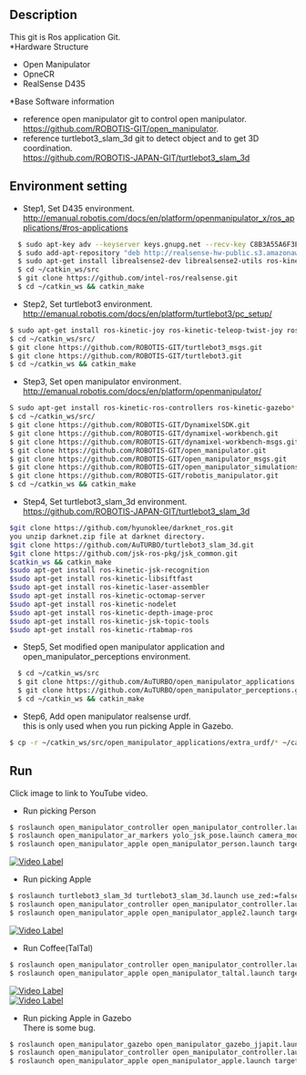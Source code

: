 ## Description
This git is Ros application Git.  
*Hardware Structure  
 - Open Manipulator   
 - OpneCR   
 - RealSense D435   

*Base Software information   
 - reference open manipulator git to control open manipulator.   
   https://github.com/ROBOTIS-GIT/open_manipulator.  
 - reference turtlebot3_slam_3d git to detect object and to get 3D coordination.   
   https://github.com/ROBOTIS-JAPAN-GIT/turtlebot3_slam_3d  

## Environment setting     

* Step1, Set D435 environment.   
http://emanual.robotis.com/docs/en/platform/openmanipulator_x/ros_applications/#ros-applications
```bash
  $ sudo apt-key adv --keyserver keys.gnupg.net --recv-key C8B3A55A6F3EFCDE || sudo apt-key adv --keyserver hkp://keyserver.ubuntu.com:80 --recv-key C8B3A55A6F3EFCDE
  $ sudo add-apt-repository "deb http://realsense-hw-public.s3.amazonaws.com/Debian/apt-repo xenial main" -u
  $ sudo apt-get install librealsense2-dev librealsense2-utils ros-kinetic-rgbd-launch
  $ cd ~/catkin_ws/src
  $ git clone https://github.com/intel-ros/realsense.git
  $ cd ~/catkin_ws && catkin_make
```
* Step2, Set turtlebot3 environment.       
http://emanual.robotis.com/docs/en/platform/turtlebot3/pc_setup/  
```bash
$ sudo apt-get install ros-kinetic-joy ros-kinetic-teleop-twist-joy ros-kinetic-teleop-twist-keyboard ros-kinetic-laser-proc ros-kinetic-rgbd-launch ros-kinetic-depthimage-to-laserscan ros-kinetic-rosserial-arduino ros-kinetic-rosserial-python ros-kinetic-rosserial-server ros-kinetic-rosserial-client ros-kinetic-rosserial-msgs ros-kinetic-amcl ros-kinetic-map-server ros-kinetic-move-base ros-kinetic-urdf ros-kinetic-xacro ros-kinetic-compressed-image-transport ros-kinetic-rqt-image-view ros-kinetic-gmapping ros-kinetic-navigation ros-kinetic-interactive-markers
$ cd ~/catkin_ws/src/
$ git clone https://github.com/ROBOTIS-GIT/turtlebot3_msgs.git
$ git clone https://github.com/ROBOTIS-GIT/turtlebot3.git
$ cd ~/catkin_ws && catkin_make
```

* Step3, Set open manipulator environment.   
http://emanual.robotis.com/docs/en/platform/openmanipulator/    
```bash
S sudo apt-get install ros-kinetic-ros-controllers ros-kinetic-gazebo* ros-kinetic-moveit* ros-kinetic-industrial-core
$ cd ~/catkin_ws/src/
$ git clone https://github.com/ROBOTIS-GIT/DynamixelSDK.git
$ git clone https://github.com/ROBOTIS-GIT/dynamixel-workbench.git
$ git clone https://github.com/ROBOTIS-GIT/dynamixel-workbench-msgs.git
$ git clone https://github.com/ROBOTIS-GIT/open_manipulator.git
$ git clone https://github.com/ROBOTIS-GIT/open_manipulator_msgs.git
$ git clone https://github.com/ROBOTIS-GIT/open_manipulator_simulations.git
$ git clone https://github.com/ROBOTIS-GIT/robotis_manipulator.git
$ cd ~/catkin_ws && catkin_make
```

* Step4, Set turtlebot3_slam_3d environment.   
https://github.com/ROBOTIS-JAPAN-GIT/turtlebot3_slam_3d    
```bash
$git clone https://github.com/hyunoklee/darknet_ros.git
you unzip darknet.zip file at darknet directory.   
$git clone https://github.com/AuTURBO/turtlebot3_slam_3d.git
$git clone https://github.com/jsk-ros-pkg/jsk_common.git
$catkin_ws && catkin_make
$sudo apt-get install ros-kinetic-jsk-recognition
$sudo apt-get install ros-kinetic-libsiftfast
$sudo apt-get install ros-kinetic-laser-assembler
$sudo apt-get install ros-kinetic-octomap-server
$sudo apt-get install ros-kinetic-nodelet
$sudo apt-get install ros-kinetic-depth-image-proc
$sudo apt-get install ros-kinetic-jsk-topic-tools
$sudo apt-get install ros-kinetic-rtabmap-ros
```

* Step5, Set modified open manipulator application and open_manipulator_perceptions environment.    
```bash
  $ cd ~/catkin_ws/src
  $ git clone https://github.com/AuTURBO/open_manipulator_applications.git
  $ git clone https://github.com/AuTURBO/open_manipulator_perceptions.git
  $ cd ~/catkin_ws && catkin_make
```

* Step6, Add open manipulator realsense urdf.       
this is only used when you run picking Apple in Gazebo. 
```bash
$ cp -r ~/catkin_ws/src/open_manipulator_applications/extra_urdf/* ~/catkin_ws/src/open_manipulator/open_manipulator_description/urdf/
```

## Run 

Click image to link to YouTube video.  

* Run picking Person  
```bash
$ roslaunch open_manipulator_controller open_manipulator_controller.launch
$ roslaunch open_manipulator_ar_markers yolo_jsk_pose.launch camera_model:=realsense_d435
$ roslaunch open_manipulator_apple open_manipulator_person.launch target_object:=person use_platform:=true
```
[![Video Label](http://img.youtube.com/vi/lfMXDJzorS8/0.jpg)](https://youtu.be/lfMXDJzorS8?t=0s)   
* Run picking Apple  
```bash
$ roslaunch turtlebot3_slam_3d turtlebot3_slam_3d.launch use_zed:=false
$ roslaunch open_manipulator_controller open_manipulator_controller.launch use_platform:=true
$ roslaunch open_manipulator_apple open_manipulator_apple2.launch target_object:=apple use_platform:=true
```
[![Video Label](http://img.youtube.com/vi/YdoxhwN8x-E/0.jpg)](https://youtu.be/YdoxhwN8x-E?t=0s)   

* Run Coffee(TalTal)   
```bash
$ roslaunch open_manipulator_controller open_manipulator_controller.launch use_platform:=true
$ roslaunch open_manipulator_apple open_manipulator_taltal.launch target_object:=apple use_platform:=true 
```
[![Video Label](http://img.youtube.com/vi/lo3kEacdwe0/0.jpg)](https://youtu.be/lo3kEacdwe0?t=0s)   
[![Video Label](http://img.youtube.com/vi/DGHDlGohSLM/0.jpg)](https://youtu.be/DGHDlGohSLM?t=0s)   

* Run picking Apple in Gazebo   
There is some bug.   
```bash
$ roslaunch open_manipulator_gazebo open_manipulator_gazebo_jjapit.launch
$ roslaunch open_manipulator_controller open_manipulator_controller.launch use_platform:=false
$ roslaunch open_manipulator_apple open_manipulator_apple.launch target_object:=apple use_platform:=false
```
    

